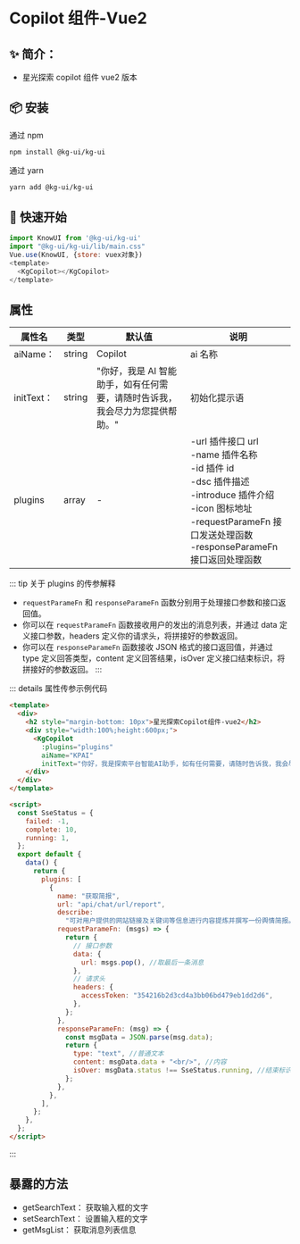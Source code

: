 # Copilot 组件-Vue2

## ✨ 简介：

- 星光探索 copilot 组件 vue2 版本<br/>

## 📦 安装

通过 npm

```bash
npm install @kg-ui/kg-ui
```

通过 yarn

```bash
yarn add @kg-ui/kg-ui
```

## 🔨 快速开始

```js
import KnowUI from '@kg-ui/kg-ui'
import "@kg-ui/kg-ui/lib/main.css"
Vue.use(KnowUI, {store: vuex对象})
<template>
  <KgCopilot></KgCopilot>
</template>
```

## 属性

| 属性名     | 类型   | 默认值                                                                       | 说明                                                                                                                                                                                                      |
| ---------- | ------ | ---------------------------------------------------------------------------- | --------------------------------------------------------------------------------------------------------------------------------------------------------------------------------------------------------- |
| aiName：   | string | Copilot                                                                      | ai 名称                                                                                                                                                                                                   |
| initText： | string | "你好，我是 AI 智能助手，如有任何需要，请随时告诉我，我会尽力为您提供帮助。" | 初始化提示语                                                                                                                                                                                              |
| plugins    | array  | -                                                                            | -url 插件接口 url<br/> -name 插件名称<br/> -id 插件 id<br/> -dsc 插件描述<br/>-introduce 插件介绍<br/> -icon 图标地址<br/> -requestParameFn 接口发送处理函数<br/> -responseParameFn 接口返回处理函数<br/> |

::: tip 关于 plugins 的传参解释

- `requestParameFn` 和 `responseParameFn` 函数分别用于处理接口参数和接口返回值。
- 你可以在 `requestParameFn` 函数接收用户的发出的消息列表，并通过 data 定义接口参数，headers 定义你的请求头，将拼接好的参数返回。
- 你可以在 `responseParameFn` 函数接收 JSON 格式的接口返回值，并通过 type 定义回答类型，content 定义回答结果，isOver 定义接口结束标识，将拼接好的参数返回。
  :::

::: details 属性传参示例代码

```html
<template>
  <div>
    <h2 style="margin-bottom: 10px">星光探索Copilot组件-vue2</h2>
    <div style="width:100%;height:600px;">
      <KgCopilot
        :plugins="plugins"
        aiName="KPAI"
        initText="你好，我是探索平台智能AI助手，如有任何需要，请随时告诉我，我会尽力为您提供帮助。" />
    </div>
  </div>
</template>

<script>
  const SseStatus = {
    failed: -1,
    complete: 10,
    running: 1,
  };
  export default {
    data() {
      return {
        plugins: [
          {
            name: "获取简报",
            url: "api/chat/url/report",
            describe:
              "可对用户提供的网站链接及关键词等信息进行内容提炼并撰写一份舆情简报。",
            requestParameFn: (msgs) => {
              return {
                // 接口参数
                data: {
                  url: msgs.pop(), //取最后一条消息
                },
                // 请求头
                headers: {
                  accessToken: "354216b2d3cd4a3bb06bd479eb1dd2d6",
                },
              };
            },
            responseParameFn: (msg) => {
              const msgData = JSON.parse(msg.data);
              return {
                type: "text", //普通文本
                content: msgData.data + "<br/>", //内容
                isOver: msgData.status !== SseStatus.running, //结束标识
              };
            },
          },
        ],
      };
    },
  };
</script>
```

:::

## 暴露的方法

- getSearchText： 获取输入框的文字
- setSearchText： 设置输入框的文字
- getMsgList： 获取消息列表信息
